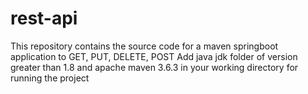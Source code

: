 # rest-api
This repository contains the source code for a maven springboot application to GET, PUT, DELETE, POST
Add java jdk folder of version greater than 1.8 and apache maven 3.6.3 in your working directory for running the project
